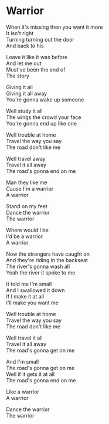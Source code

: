 # Warrior  

When it's missing then you want it more  
It isn't right  
Turning turning out the door  
And back to his  

Leave it like it was before  
And let me out  
Must've been the end of  
The story  

Giving it all  
Giving it all away  
You're gonna wake up someone  

Well study it all  
The wings the crowd your face  
You're gonna end up like one  

Well trouble at home  
Travel the way you say  
The road don't like me  

Well travel away  
Travel it all away  
The road's gonna end on me  

Man they like me  
Cause I'm a warrior  
A warrior  

Stand on my feet  
Dance the warrior  
The warrior  

Where would I be  
I'd be a warrior  
A warrior  

Now the strangers have caught on  
And they're riding in the backseat  
The river's gonna wash all  
Yeah the river it spoke to me  

It told me I'm small  
And I swallowed it down  
If I make it at all  
I'll make you want me  

Well trouble at home  
Travel the way you say  
The road don't like me  

Well travel it all  
Travel it all away  
The road's gonna get on me  

And I'm small  
The road's gonna get on me  
Well if it gets it at all  
The road's gonna end on me  

Like a warrior  
A warrior  

Dance the warrior  
The warrior  
